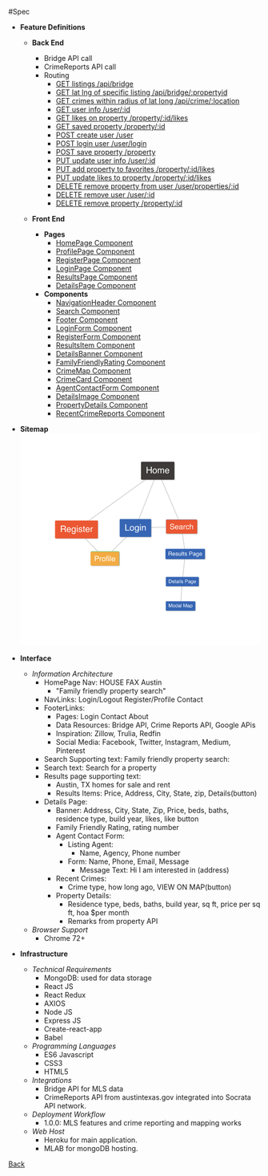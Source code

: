 #Spec
- **Feature Definitions**

    - __Back End__
        - Bridge API call
        - CrimeReports API call
        - Routing
            - [GET listings /api/bridge ](https://github.com/TraceLarson/HouseFax/issues/10)
            - [GET lat lng of specific listing /api/bridge/:propertyid ](https://github.com/TraceLarson/HouseFax/issues/63)
            - [GET crimes within radius of lat long /api/crime/:location ](https://github.com/TraceLarson/HouseFax/issues/11)
            - [GET user info /user/:id ](https://github.com/TraceLarson/HouseFax/issues/12)
            - [GET likes on property /property/:id/likes ](https://github.com/TraceLarson/HouseFax/issues/13)
            - [GET saved property /property/:id ](https://github.com/TraceLarson/HouseFax/issues/14)
            - [POST create user /user ](https://github.com/TraceLarson/HouseFax/issues/15)
            - [POST login user /user/login ](https://github.com/TraceLarson/HouseFax/issues/16)
            - [POST save property /property ](https://github.com/TraceLarson/HouseFax/issues/17)
            - [PUT update user info /user/:id ](https://github.com/TraceLarson/HouseFax/issues/18)
            - [PUT add property to favorites /property/:id/likes ](https://github.com/TraceLarson/HouseFax/issues/19)
            - [PUT update likes to property /property/:id/likes ](https://github.com/TraceLarson/HouseFax/issues/20)
            - [DELETE remove property from user /user/properties/:id ](https://github.com/TraceLarson/HouseFax/issues/21)
            - [DELETE remove user /user/:id ](https://github.com/TraceLarson/HouseFax/issues/22)
            - [DELETE remove property /property/:id ](https://github.com/TraceLarson/HouseFax/issues/23)
    
    - __Front End__ 
        - __Pages__
            - [HomePage Component ](https://github.com/TraceLarson/HouseFax/issues/29)
            - [ProfilePage Component ](https://github.com/TraceLarson/HouseFax/issues/30)
            - [RegisterPage Component ](https://github.com/TraceLarson/HouseFax/issues/31)
            - [LoginPage Component ](https://github.com/TraceLarson/HouseFax/issues/32)
            - [ResultsPage Component ](https://github.com/TraceLarson/HouseFax/issues/33)
            - [DetailsPage Component ](https://github.com/TraceLarson/HouseFax/issues/34)
        - __Components__
            - [NavigationHeader Component](https://github.com/TraceLarson/HouseFax/issues/35)
            - [Search Component](https://github.com/TraceLarson/HouseFax/issues/36)
            - [Footer Component](https://github.com/TraceLarson/HouseFax/issues/37)
            - [LoginForm Component](https://github.com/TraceLarson/HouseFax/issues/38)
            - [RegisterForm Component](https://github.com/TraceLarson/HouseFax/issues/39)
            - [ResultsItem Component](https://github.com/TraceLarson/HouseFax/issues/40)
            - [DetailsBanner Component](https://github.com/TraceLarson/HouseFax/issues/62)
            - [FamilyFriendlyRating Component](https://github.com/TraceLarson/HouseFax/issues/42)
            - [CrimeMap Component](https://github.com/TraceLarson/HouseFax/issues/43)
            - [CrimeCard Component](https://github.com/TraceLarson/HouseFax/issues/56)
            - [AgentContactForm Component](https://github.com/TraceLarson/HouseFax/issues/58)
            - [DetailsImage Component](https://github.com/TraceLarson/HouseFax/issues/59)
            - [PropertyDetails Component](https://github.com/TraceLarson/HouseFax/issues/60)
            - [RecentCrimeReports Component](https://github.com/TraceLarson/HouseFax/issues/61)
            
        
- **Sitemap**
![Image of Sitemap](SiteMap.png)
           
- **Interface**
    - _Information Architecture_
        - HomePage Nav: HOUSE FAX Austin
            - "Family friendly property search"
        - NavLinks: Login/Logout Register/Profile Contact
        - FooterLinks: 
            - Pages: Login Contact About
            - Data Resources: Bridge API, Crime Reports API, Google APis
            - Inspiration: Zillow, Trulia, Redfin
            - Social Media: Facebook, Twitter, Instagram, Medium, Pinterest
        - Search Supporting text: Family friendly property search:
        - Search text: Search for a property
        - Results page supporting text: 
            - Austin, TX homes for sale and rent
            - Results Items: Price, Address, City, State, zip, Details(button)
        - Details Page:
            - Banner: Address, City, State, Zip, Price, beds, baths, 
            residence type, build year, likes, like button
            - Family Friendly Rating, rating number
            - Agent Contact Form:
                - Listing Agent:
                    - Name, Agency, Phone number
                - Form: Name, Phone, Email, Message
                    - Message Text: Hi I am interested in (address)
            - Recent Crimes:
                - Crime type, how long ago, VIEW ON MAP(button)
            - Property Details:
                - Residence type, beds, baths, build year, sq ft, price per sq ft, hoa $per month
                - Remarks from property API        
    - _Browser Support_
        - Chrome 72+
- **Infrastructure**
    - _Technical Requirements_
        - MongoDB: used for data storage
        - React JS
        - React Redux
        - AXIOS
        - Node JS
        - Express JS
        - Create-react-app
        - Babel
    - _Programming Languages_
        - ES6 Javascript
        - CSS3
        - HTML5
    - _Integrations_
        - Bridge API for MLS data
        - CrimeReports API from austintexas.gov integrated into Socrata API network.
    - _Deployment Workflow_
        - 1.0.0: MLS features and crime reporting and mapping works
    - _Web Host_
        - Heroku for main application.
        - MLAB for mongoDB hosting.

[Back](README.md)
